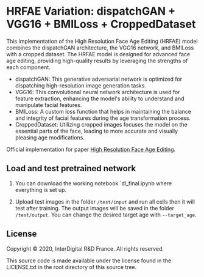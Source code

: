 # HRFAE Variation: dispatchGAN + VGG16 + BMILoss + CroppedDataset

This implementation of the High Resolution Face Age Editing (HRFAE) model combines the dispatchGAN architecture, the VGG16 network, and BMILoss with a cropped dataset. The HRFAE model is designed for advanced face age editing, providing high-quality results by leveraging the strengths of each component.

- dispatchGAN: This generative adversarial network is optimized for dispatching high-resolution image generation tasks.
- VGG16: This convolutional neural network architecture is used for feature extraction, enhancing the model's ability to understand and manipulate facial features.
- BMILoss: A custom loss function that helps in maintaining the balance and integrity of facial features during the age transformation process.
- CroppedDataset: Utilizing cropped images focuses the model on the essential parts of the face, leading to more accurate and visually pleasing age modifications.

Official implementation for paper [High Resolution Face Age Editing](https://arxiv.org/pdf/2005.04410.pdf).

## Load and test pretrained network 

1. You can download the working notebook `dl_final.ipynb  where everything is set up.

2. Upload test images in the folder `/test/input` and run all cells then it will test after training. The output images will be saved in the folder `/test/output`. You can change the desired target age with `--target_age`.

## License

Copyright © 2020, InterDigital R&D France. All rights reserved.

This source code is made available under the license found in the LICENSE.txt in the root directory of this source tree.




